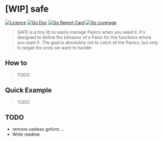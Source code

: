# [WIP] safe

[![Licence](https://badgen.net/badge/license/MIT/blue)](LICENCE)
[![Go Doc](https://pkg.go.dev/badge/github.com/IGLOU-EU/safe?utm_source=godoc)](https://pkg.go.dev/github.com/IGLOU-EU/safe)
[![Go Report Card](https://goreportcard.com/badge/github.com/IGLOU-EU/safe)](https://goreportcard.com/report/github.com/IGLOU-EU/safe)
[![Go coverage](https://gocover.io/_badge/github.com/IGLOU-EU/safe)](https://gocover.io/github.com/IGLOU-EU/safe)

>SAFE is a tiny lib to easily manage Panics when you need it.
>It's designed to define the behavior of a Panic for the functions where you want it.
>The goal is absolutely not to catch all the Panics, but only to target the ones we want to handle.

## How to
>TODO

## Quick Example
>TODO

## TODO
- remove useless gofunc ...
- Write readme
